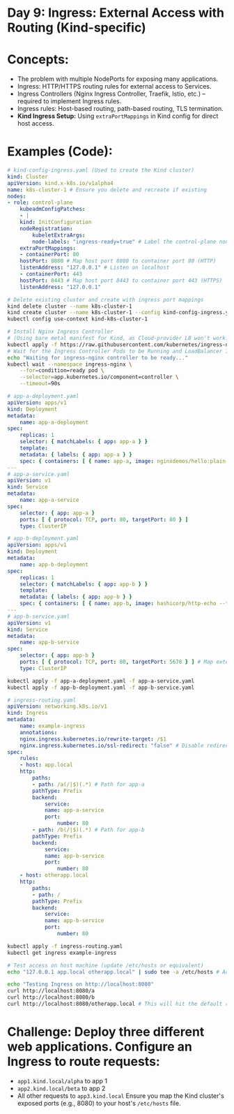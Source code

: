 # **Day 9: Ingress: External Access with Routing (Kind-specific)**

# **Concepts:**
* The problem with multiple NodePorts for exposing many applications.
* Ingress: HTTP/HTTPS routing rules for external access to Services.
* Ingress Controllers (Nginx Ingress Controller, Traefik, Istio, etc.) – required to implement Ingress rules.
* Ingress rules: Host-based routing, path-based routing, TLS termination.
* **Kind Ingress Setup:** Using `extraPortMappings` in Kind config for direct host access.

# **Examples (Code):**
```yaml
# kind-config-ingress.yaml (Used to create the Kind cluster)
kind: Cluster
apiVersion: kind.x-k8s.io/v1alpha4
name: k8s-cluster-1 # Ensure you delete and recreate if existing
nodes:
- role: control-plane
    kubeadmConfigPatches:
    - |
    kind: InitConfiguration
    nodeRegistration:
        kubeletExtraArgs:
        node-labels: "ingress-ready=true" # Label the control-plane node
    extraPortMappings:
    - containerPort: 80
    hostPort: 8080 # Map host port 8080 to container port 80 (HTTP)
    listenAddress: "127.0.0.1" # Listen on localhost
    - containerPort: 443
    hostPort: 8443 # Map host port 8443 to container port 443 (HTTPS)
    listenAddress: "127.0.0.1"
```

```bash
# Delete existing cluster and create with ingress port mappings
kind delete cluster --name k8s-cluster-1
kind create cluster --name k8s-cluster-1 --config kind-config-ingress.yaml
kubectl config use-context kind-k8s-cluster-1

# Install Nginx Ingress Controller
# (Using bare metal manifest for Kind, as Cloud-provider LB won't work)
kubectl apply -f https://raw.githubusercontent.com/kubernetes/ingress-nginx/controller-v1.8.0/deploy/static/provider/cloud/deploy.yaml
# Wait for the Ingress Controller Pods to be Running and LoadBalancer IP to be assigned (it will be pending on Kind, but still accessible via NodePort or direct pod IP)
echo "Waiting for ingress-nginx controller to be ready..."
kubectl wait --namespace ingress-nginx \
    --for=condition=ready pod \
    --selector=app.kubernetes.io/component=controller \
    --timeout=90s
```
```yaml
# app-a-deployment.yaml
apiVersion: apps/v1
kind: Deployment
metadata:
    name: app-a-deployment
spec:
    replicas: 1
    selector: { matchLabels: { app: app-a } }
    template:
    metadata: { labels: { app: app-a } }
    spec: { containers: [ { name: app-a, image: nginxdemos/hello:plain-text, ports: [ { containerPort: 80 } ] } ] }
---
# app-a-service.yaml
apiVersion: v1
kind: Service
metadata:
    name: app-a-service
spec:
    selector: { app: app-a }
    ports: [ { protocol: TCP, port: 80, targetPort: 80 } ]
    type: ClusterIP
```

```yaml
# app-b-deployment.yaml
apiVersion: apps/v1
kind: Deployment
metadata:
    name: app-b-deployment
spec:
    replicas: 1
    selector: { matchLabels: { app: app-b } }
    template:
    metadata: { labels: { app: app-b } }
    spec: { containers: [ { name: app-b, image: hashicorp/http-echo --text="Hello from App B!", args: ["--listen=:5678"], ports: [ { containerPort: 5678 } ] } ] }
---
# app-b-service.yaml
apiVersion: v1
kind: Service
metadata:
    name: app-b-service
spec:
    selector: { app: app-b }
    ports: [ { protocol: TCP, port: 80, targetPort: 5678 } ] # Map external 80 to internal 5678
    type: ClusterIP
```

```bash
kubectl apply -f app-a-deployment.yaml -f app-a-service.yaml
kubectl apply -f app-b-deployment.yaml -f app-b-service.yaml
```

```yaml
# ingress-routing.yaml
apiVersion: networking.k8s.io/v1
kind: Ingress
metadata:
    name: example-ingress
    annotations:
    nginx.ingress.kubernetes.io/rewrite-target: /$1
    nginx.ingress.kubernetes.io/ssl-redirect: "false" # Disable redirect for http test
spec:
    rules:
    - host: app.local
    http:
        paths:
        - path: /a(/|$)(.*) # Path for app-a
        pathType: Prefix
        backend:
            service:
            name: app-a-service
            port:
                number: 80
        - path: /b(/|$)(.*) # Path for app-b
        pathType: Prefix
        backend:
            service:
            name: app-b-service
            port:
                number: 80
    - host: otherapp.local
    http:
        paths:
        - path: /
        pathType: Prefix
        backend:
            service:
            name: app-b-service
            port:
                number: 80
```

```bash
kubectl apply -f ingress-routing.yaml
kubectl get ingress example-ingress

# Test access on host machine (update /etc/hosts or equivalent)
echo "127.0.0.1 app.local otherapp.local" | sudo tee -a /etc/hosts # Add to your hosts file

echo "Testing Ingress on http://localhost:8080"
curl http://localhost:8080/a
curl http://localhost:8080/b
curl http://localhost:8080/otherapp.local # This will hit the default rule for otherapp.local
```

# **Challenge:** Deploy three different web applications. Configure an Ingress to route requests:
* `app1.kind.local/alpha` to app 1
* `app2.kind.local/beta` to app 2
* All other requests to `app3.kind.local`
Ensure you map the Kind cluster's exposed ports (e.g., 8080) to your host's `/etc/hosts` file.

